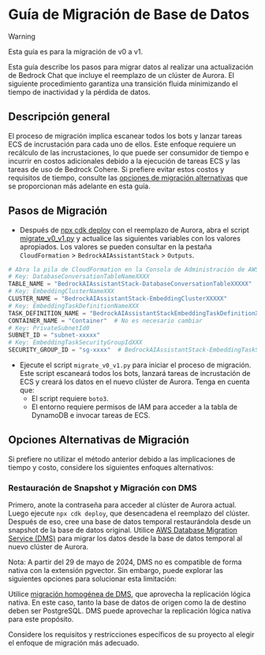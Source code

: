 # Guía de Migración de Base de Datos

> [!Warning]
> Esta guía es para la migración de v0 a v1.

Esta guía describe los pasos para migrar datos al realizar una actualización de Bedrock Chat que incluye el reemplazo de un clúster de Aurora. El siguiente procedimiento garantiza una transición fluida minimizando el tiempo de inactividad y la pérdida de datos.

## Descripción general

El proceso de migración implica escanear todos los bots y lanzar tareas ECS de incrustación para cada uno de ellos. Este enfoque requiere un recálculo de las incrustaciones, lo que puede ser consumidor de tiempo e incurrir en costos adicionales debido a la ejecución de tareas ECS y las tareas de uso de Bedrock Cohere. Si prefiere evitar estos costos y requisitos de tiempo, consulte las [opciones de migración alternativas](#alternative-migration-options) que se proporcionan más adelante en esta guía.

## Pasos de Migración

- Después de [npx cdk deploy](../README.md#deploy-using-cdk) con el reemplazo de Aurora, abra el script [migrate_v0_v1.py](./migrate_v0_v1.py) y actualice las siguientes variables con los valores apropiados. Los valores se pueden consultar en la pestaña `CloudFormation` > `BedrockAIAssistantStack` > `Outputs`.

```py
# Abra la pila de CloudFormation en la Consola de Administración de AWS y copie los valores de la pestaña Outputs.
# Key: DatabaseConversationTableNameXXXX
TABLE_NAME = "BedrockAIAssistantStack-DatabaseConversationTableXXXXX"
# Key: EmbeddingClusterNameXXX
CLUSTER_NAME = "BedrockAIAssistantStack-EmbeddingClusterXXXXX"
# Key: EmbeddingTaskDefinitionNameXXX
TASK_DEFINITION_NAME = "BedrockAIAssistantStackEmbeddingTaskDefinitionXXXXX"
CONTAINER_NAME = "Container"  # No es necesario cambiar
# Key: PrivateSubnetId0
SUBNET_ID = "subnet-xxxxx"
# Key: EmbeddingTaskSecurityGroupIdXXX
SECURITY_GROUP_ID = "sg-xxxx"  # BedrockAIAssistantStack-EmbeddingTaskSecurityGroupXXXXX
```

- Ejecute el script `migrate_v0_v1.py` para iniciar el proceso de migración. Este script escaneará todos los bots, lanzará tareas de incrustación de ECS y creará los datos en el nuevo clúster de Aurora. Tenga en cuenta que:
  - El script requiere `boto3`.
  - El entorno requiere permisos de IAM para acceder a la tabla de DynamoDB e invocar tareas de ECS.

## Opciones Alternativas de Migración

Si prefiere no utilizar el método anterior debido a las implicaciones de tiempo y costo, considere los siguientes enfoques alternativos:

### Restauración de Snapshot y Migración con DMS

Primero, anote la contraseña para acceder al clúster de Aurora actual. Luego ejecute `npx cdk deploy`, que desencadena el reemplazo del clúster. Después de eso, cree una base de datos temporal restaurándola desde un snapshot de la base de datos original.
Utilice [AWS Database Migration Service (DMS)](https://aws.amazon.com/dms/) para migrar los datos desde la base de datos temporal al nuevo clúster de Aurora.

Nota: A partir del 29 de mayo de 2024, DMS no es compatible de forma nativa con la extensión pgvector. Sin embargo, puede explorar las siguientes opciones para solucionar esta limitación:

Utilice [migración homogénea de DMS](https://docs.aws.amazon.com/dms/latest/userguide/dm-migrating-data.html), que aprovecha la replicación lógica nativa. En este caso, tanto la base de datos de origen como la de destino deben ser PostgreSQL. DMS puede aprovechar la replicación lógica nativa para este propósito.

Considere los requisitos y restricciones específicos de su proyecto al elegir el enfoque de migración más adecuado.